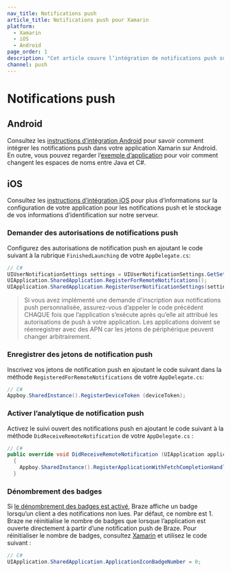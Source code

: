 ```yaml
---
nav_title: Notifications push
article_title: Notifications push pour Xamarin
platform: 
  - Xamarin
  - iOS
  - Android
page_order: 1
description: "Cet article couvre l’intégration de notifications push sur Android et FireOS pour la plate-forme Xamarin."
channel: push 
---
```


# Notifications push

## Android

Consultez les [instructions d’intégration Android][11] pour savoir comment intégrer les notifications push dans votre application Xamarin sur Android. En outre, vous pouvez regarder l’[exemple d’application][12] pour voir comment changent les espaces de noms entre Java et C#.

## iOS

Consultez les [instructions d’intégration iOS][1]  pour plus d’informations sur la configuration de votre application pour les notifications push et le stockage de vos informations d’identification sur notre serveur.

### Demander des autorisations de notifications push

Configurez des autorisations de notification push en ajoutant le code suivant à la rubrique ```FinishedLaunching``` de votre ```AppDelegate.cs```:

```csharp
// C#
UIUserNotificationSettings settings = UIUserNotificationSettings.GetSettingsForTypes(UIUserNotificationType.Badge | UIUserNotificationType.Alert | UIUserNotificationType.Sound, null);
UIApplication.SharedApplication.RegisterForRemoteNotifications();
UIApplication.SharedApplication.RegisterUserNotificationSettings(settings);
```

>  Si vous avez implémenté une demande d'inscription aux notifications push personnalisée, assurez-vous d’appeler le code précédent CHAQUE fois que l’application s’exécute après qu’elle ait attribué les autorisations de push à votre application. Les applications doivent se réenregistrer avec des APN car les jetons de périphérique peuvent changer arbitrairement.

### Enregistrer des jetons de notification push

Inscrivez vos jetons de notification push en ajoutant le code suivant dans la méthode ```RegisteredForRemoteNotifications``` de votre ```AppDelegate.cs```:

```csharp
// C#
Appboy.SharedInstance().RegisterDeviceToken (deviceToken);
```

### Activer l’analytique de notification push

Activez le suivi ouvert des notifications push en ajoutant le code suivant à la méthode `DidReceiveRemoteNotification` de votre `AppDelegate.cs` :

```csharp
// C#
public override void DidReceiveRemoteNotification (UIApplication application, NSDictionary userInfo, Action<UIBackgroundFetchResult> completionHandler)
  {
    Appboy.SharedInstance().RegisterApplicationWithFetchCompletionHandler(application, userInfo, completionHandler);
  }
```

### Dénombrement des badges

Si [le dénombrement des badges est activé][2], Braze affiche un badge lorsqu’un client a des notifications non lues. Par défaut, ce nombre est 1. Braze ne réinitialise le nombre de badges que lorsque l’application est ouverte directement à partir d’une notification push de Braze. Pour réinitialiser le nombre de badges, consultez [Xamarin][3] et utilisez le code suivant :

```csharp
// C#
UIApplication.SharedApplication.ApplicationIconBadgeNumber = 0;
```

[1]: {{site.baseurl}}/developer_guide/platform_integration_guides/ios/push_notifications/integration/
[2]: {{site.baseurl}}/help/best_practices/utilizing_badge_count/#badge-count-with-braze
[3]: https://developer.xamarin.com/guides/cross-platform/application_fundamentals/notifications/ios/local_notifications_in_ios/#Handling_Notifications
[11]: {{site.baseurl}}/developer_guide/platform_integration_guides/android/push_notifications/integration/standard_integration/
[12]: https://github.com/Appboy/appboy-xamarin-bindings

